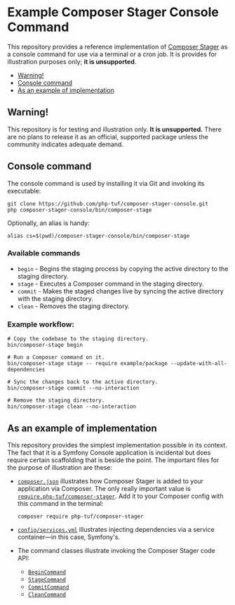 # Example Composer Stager Console Command

 This repository provides a reference implementation of [Composer Stager](https://github.com/php-tuf/composer-stager) as a console command for use via a terminal or a cron job. It is provides for illustration purposes only; **it is unsupported**.

* [Warning!](#warning)
* [Console command](#console-command)
* [As an example of implementation](#as-an-example-of-implementation)

## Warning!

This repository is for testing and illustration only. **It is unsupported.** There are no plans to release it as an official, supported package unless the community indicates adequate demand.

## Console command

The console command is used by installing it via Git and invoking its executable:

```shell
git clone https://github.com/php-tuf/composer-stager-console.git
php composer-stager-console/bin/composer-stage
```

Optionally, an alias is handy:

```shell
alias cs=$(pwd)/composer-stager-console/bin/composer-stage
```

### Available commands

* `begin` - Begins the staging process by copying the active directory to the staging directory.
* `stage` - Executes a Composer command in the staging directory.
* `commit` - Makes the staged changes live by syncing the active directory with the staging directory.
* `clean` - Removes the staging directory.

### Example workflow:

```shell
# Copy the codebase to the staging directory.
bin/composer-stage begin

# Run a Composer command on it.
bin/composer-stage stage -- require example/package --update-with-all-dependencies

# Sync the changes back to the active directory.
bin/composer-stage commit --no-interaction

# Remove the staging directory.
bin/composer-stage clean --no-interaction
```

## As an example of implementation

This repository provides the simplest implementation possible in its context. The fact that it is a Symfony Console application is incidental but does require certain scaffolding that is beside the point. The important files for the purpose of illustration are these:

* [`composer.json`](composer.json) illustrates how Composer Stager is added to your application via Composer. The only really important value is [`require.php-tuf/composer-stager`](composer.json#L17). Add it to your Composer config with this command in the terminal:

      composer require php-tuf/composer-stager

* [`config/services.yml`](config/services.yml) illustrates injecting dependencies via a service container—in this case, Symfony's.
* The command classes illustrate invoking the Composer Stager code API:
  * [`BeginCommand`](src/Console/Command/BeginCommand.php)
  * [`StageCommand`](src/Console/Command/StageCommand.php)
  * [`CommitCommand`](src/Console/Command/CommitCommand.php)
  * [`CleanCommand`](src/Console/Command/CleanCommand.php)
